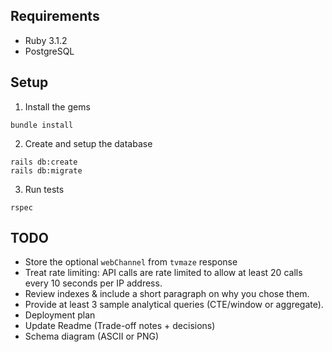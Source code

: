 ## Requirements

* Ruby 3.1.2
* PostgreSQL

## Setup

1. Install the gems

```
bundle install
```

2. Create and setup the database

```
rails db:create
rails db:migrate
```

3. Run tests

```
rspec
```

## TODO

- Store the optional `webChannel` from `tvmaze` response
- Treat rate limiting: API calls are rate limited to allow at least 20 calls every 10 seconds per IP address.
- Review indexes & include a short paragraph on why you chose them.
- Provide at least 3 sample analytical queries (CTE/window or aggregate).
- Deployment plan
- Update Readme (Trade-off notes + decisions)
- Schema diagram (ASCII or PNG)

